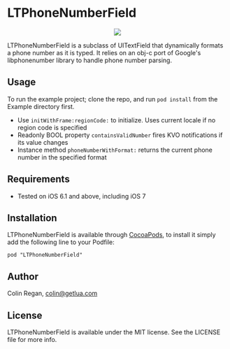 # LTPhoneNumberField

<p align="center"><img src="http://i.imgur.com/JUScCnk.gif"/></p>

LTPhoneNumberField is a subclass of UITextField that dynamically formats a phone number as it is typed. It relies on an obj-c port of Google's libphonenumber library to handle phone number parsing.

## Usage

To run the example project; clone the repo, and run `pod install` from the Example directory first.

* Use `initWithFrame:regionCode:` to initialize. Uses current locale if no region code is specified
* Readonly BOOL property `containsValidNumber` fires KVO notifications if its value changes
* Instance method `phoneNumberWithFormat:` returns the current phone number in the specified format

## Requirements

* Tested on iOS 6.1 and above, including iOS 7

## Installation

LTPhoneNumberField is available through [CocoaPods](http://cocoapods.org), to install
it simply add the following line to your Podfile:

    pod "LTPhoneNumberField"

## Author

Colin Regan, colin@getlua.com

## License

LTPhoneNumberField is available under the MIT license. See the LICENSE file for more info.

